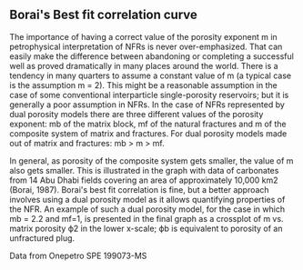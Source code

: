 ## Borai's Best fit correlation curve
The importance of having a correct value of the porosity exponent m in petrophysical interpretation of NFRs is never over-emphasized. That can easily make the difference between abandoning or completing a successful well as proved dramatically in many places around the world. There is a tendency in many quarters to assume a constant value of m (a typical case is the assumption m = 2). This might be a reasonable assumption in the case of some conventional interparticle single-porosity reservoirs; but it is generally a poor assumption in NFRs. In the case of NFRs represented by dual porosity models there are three different values of the porosity exponent: mb of the matrix block, mf of the natural fractures and m of the composite system of matrix and fractures. For dual porosity models made out of matrix and fractures: mb > m > mf.

In general, as porosity of the composite system gets smaller, the value of m also gets smaller. This is illustrated in the graph with data of carbonates from 14 Abu Dhabi fields covering an area of approximately 10,000 km2 (Borai, 1987). Borai's best fit correlation is fine, but a better approach involves using a dual porosity model as it allows quantifying properties of the NFR. An example of such a dual porosity model, for the case in which mb = 2.2 and mf=1, is presented in the final graph as a crossplot of m vs. matrix porosity ϕ2 in the lower x-scale; ϕb is equivalent to porosity of an unfractured plug. 

Data from Onepetro SPE 199073-MS
